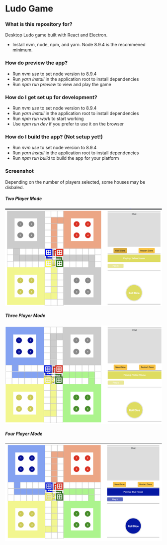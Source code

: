 # Ludo Game #

### What is this repository for?
Desktop Ludo game built with React and Electron.

- Install nvm, node, npm, and yarn. Node 8.9.4 is the recommened minimum.

### How do preview the app? ###
- Run *_nvm use_* to set node version to 8.9.4
- Run *_yarn install_* in the application root to install dependencies
- Run *_npm run preview_* to view and play the game

### How do I get set up for development?
- Run *_nvm use_* to set node version to 8.9.4
- Run *_yarn install_* in the application root to install dependencies
- Run *_npm run work_* to start working
- Use *_npm run dev_* if you prefer to use it on the browser

### How do I build the app? (Not setup yet!)
- Run *_nvm use_* to set node version to 8.9.4
- Run *_yarn install_* in the application root to install dependencies
- Run *_npm run build_* to build the app for your platform


### Screenshot
Depending on the number of players selected, some houses may be disbaled.

##### Two Player Mode
![alt text](./screenshots/gameScreen2player.png)


##### Three Player Mode
![alt text](./screenshots/gameScreen3player.png)


##### Four Player Mode
![alt text](./screenshots/gameScreen4player.png)



